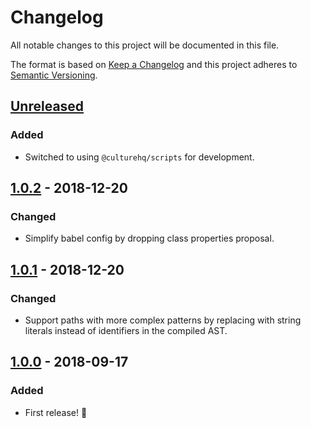 # Changelog

All notable changes to this project will be documented in this file.

The format is based on [Keep a Changelog](http://keepachangelog.com/en/1.0.0/) and this project adheres to [Semantic Versioning](http://semver.org/spec/v2.0.0.html).

## [Unreleased]
### Added
- Switched to using `@culturehq/scripts` for development.

## [1.0.2] - 2018-12-20
### Changed
- Simplify babel config by dropping class properties proposal.

## [1.0.1] - 2018-12-20
### Changed
- Support paths with more complex patterns by replacing with string literals instead of identifiers in the compiled AST.

## [1.0.0] - 2018-09-17
### Added
- First release! 🎉

[Unreleased]: https://github.com/CultureHQ/components/compare/v1.0.2...HEAD
[1.0.2]: https://github.com/CultureHQ/components/compare/v1.0.1...v1.0.2
[1.0.1]: https://github.com/CultureHQ/components/compare/v1.0.0...v1.0.1
[1.0.0]: https://github.com/CultureHQ/components/compare/aee58e...v1.0.0
